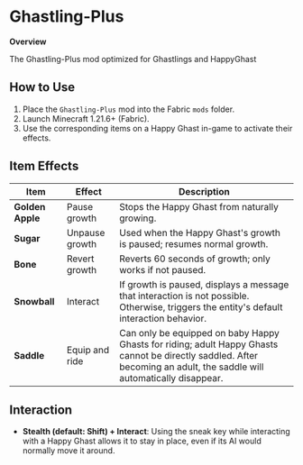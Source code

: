 # Ghastling-Plus

**Overview**

The Ghastling-Plus mod optimized for Ghastlings and HappyGhast

## How to Use

1. Place the `Ghastling-Plus` mod into the Fabric `mods` folder.
2. Launch Minecraft 1.21.6+ (Fabric).
3. Use the corresponding items on a Happy Ghast in-game to activate their effects.

## Item Effects

| Item             | Effect         | Description                                                                                                                                                            |
| ---------------- | -------------- | ---------------------------------------------------------------------------------------------------------------------------------------------------------------------- |
| **Golden Apple** | Pause growth   | Stops the Happy Ghast from naturally growing.                                                                                                                          |
| **Sugar**        | Unpause growth | Used when the Happy Ghast's growth is paused; resumes normal growth.                                                                                                   |
| **Bone**         | Revert growth  | Reverts 60 seconds of growth; only works if not paused.                                                                                                                  |
| **Snowball**     | Interact       | If growth is paused, displays a message that interaction is not possible. Otherwise, triggers the entity's default interaction behavior.                               |
| **Saddle**       | Equip and ride | Can only be equipped on baby Happy Ghasts for riding; adult Happy Ghasts cannot be directly saddled. After becoming an adult, the saddle will automatically disappear. |

## Interaction

- **Stealth (default: Shift) + Interact**: Using the sneak key while interacting with a Happy Ghast allows it to stay in place, even if its AI would normally move it around.
